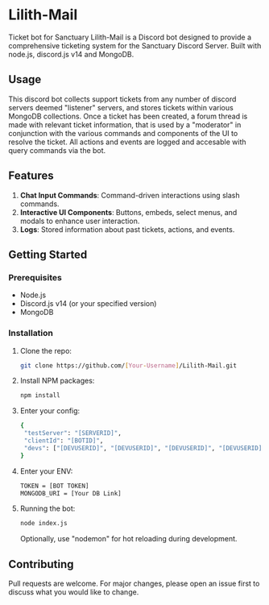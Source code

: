 # Lilith-Mail
Ticket bot for Sanctuary
Lilith-Mail is a Discord bot designed to provide a comprehensive ticketing system for the Sanctuary Discord Server. Built with node.js, discord.js v14 and MongoDB.

## Usage

This discord bot collects support tickets from any number of discord servers deemed "listener" servers, and stores tickets within various MongoDB collections. Once a ticket has been created, a forum thread is made with relevant ticket information, that is used by a "moderator" in conjunction with the various commands and components of the UI to resolve the ticket. All actions and events are logged and accesable with query commands via the bot.

## Features

1. **Chat Input Commands**: Command-driven interactions using slash commands.
2. **Interactive UI Components**: Buttons, embeds, select menus, and modals to enhance user interaction.
3. **Logs**: Stored information about past tickets, actions, and events.

## Getting Started

### Prerequisites

- Node.js
- Discord.js v14 (or your specified version)
- MongoDB

### Installation

1. Clone the repo:
   ```sh
   git clone https://github.com/[Your-Username]/Lilith-Mail.git
2. Install NPM packages:
   ```sh
   npm install
3. Enter your config:
   ```sh
   {
    "testServer": "[SERVERID]",
    "clientId": "[BOTID]",
    "devs": ["[DEVUSERID]", "[DEVUSERID]", "[DEVUSERID]", "[DEVUSERID]"]
   }
4. Enter your ENV:
   ```sh
   TOKEN = [BOT TOKEN]
   MONGODB_URI = [Your DB Link]
6. Running the bot:
   ```sh
   node index.js
   ```
   Optionally, use "nodemon" for hot reloading during development.

## Contributing

Pull requests are welcome. For major changes, please open an issue first to discuss what you would like to change.
